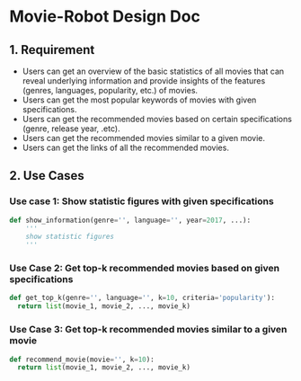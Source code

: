 # Movie-Robot Design Doc

## 1. Requirement

- Users can get an overview of the basic statistics of all movies that can reveal underlying information and provide insights of the features (genres, languages, popularity, etc.) of movies.
- Users can get the most popular keywords of movies with given specifications.
- Users can get the recommended movies based on certain specifications (genre, release year, .etc).
- Users can get the recommended movies similar to a given movie.
- Users can get the links of all the recommended movies. 

## 2. Use Cases

### Use case 1: Show statistic figures with given specifications

```python
def show_information(genre='', language='', year=2017, ...):
    '''
    show statistic figures
    '''
```

### Use Case 2: Get top-k recommended movies based on given specifications

```python
def get_top_k(genre='', language='', k=10, criteria='popularity'):
  return list(movie_1, movie_2, ..., movie_k)

```

### Use Case 3: Get top-k recommended movies similar to a given movie


```python
def recommend_movie(movie='', k=10):
  return list(movie_1, movie_2, ..., movie_k)

```